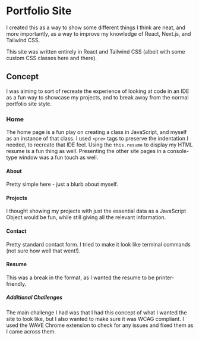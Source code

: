 # Portfolio Site

I created this as a way to show some different things I think are neat, and more importantly, as a way to improve my knowledge of React, Next.js, and Tailwind CSS.

This site was written entirely in React and Tailwind CSS (albeit with some custom CSS classes here and there).

## Concept

I was aiming to sort of recreate the experience of looking at code in an IDE as a fun way to showcase my projects, and to break away from the normal portfolio site style.

### Home

The home page is a fun play on creating a class in JavaScript, and myself as an instance of that class. I used `<pre>` tags to preserve the indentation I needed, to recreate that IDE feel. Using the `this.resume` to display my HTML resume is a fun thing as well. Presenting the other site pages in a console-type window was a fun touch as well.

#### About

Pretty simple here - just a blurb about myself.

#### Projects

I thought showing my projects with just the essential data as a JavaScript Object would be fun, while still giving all the relevant information.

#### Contact

Pretty standard contact form. I tried to make it look like terminal commands (not sure how well that went!).

#### Resume

This was a break in the format, as I wanted the resume to be printer-friendly.

##### Additional Challenges

The main challenge I had was that I had this concept of what I wanted the site to look like, but I also wanted to make sure it was WCAG compliant. I used the WAVE Chrome extension to check for any issues and fixed them as I came across them.
